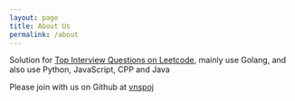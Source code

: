 ```yaml
---
layout: page
title: About Us
permalink: /about
---
```


Solution for [Top Interview Questions on Leetcode](https://leetcode.com/problemset/top-interview-questions), mainly use Golang, and also use Python, JavaScript, CPP and Java


Please join with us on Github at [vnspoj](https://github.com/vnspoj)
